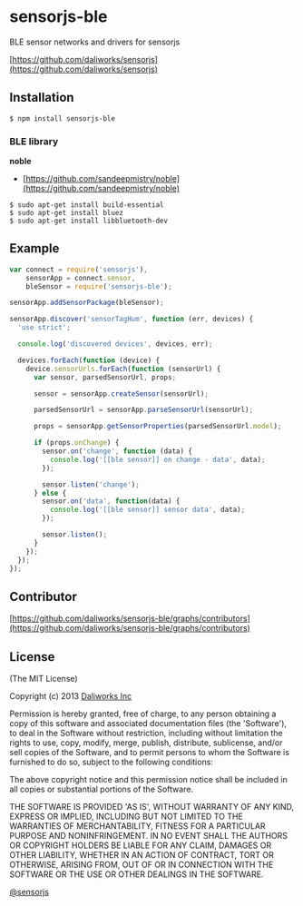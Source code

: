 # sensorjs-ble

BLE sensor networks and drivers for sensorjs

[https://github.com/daliworks/sensorjs](https://github.com/daliworks/sensorjs)

## Installation

    $ npm install sensorjs-ble

### BLE library

<b>noble</b>
  - [https://github.com/sandeepmistry/noble](https://github.com/sandeepmistry/noble)
```
$ sudo apt-get install build-essential
$ sudo apt-get install bluez
$ sudo apt-get install libbluetooth-dev
```

## Example
```js
var connect = require('sensorjs'),
    sensorApp = connect.sensor,
    bleSensor = require('sensorjs-ble');

sensorApp.addSensorPackage(bleSensor);

sensorApp.discover('sensorTagHum', function (err, devices) {
  'use strict';

  console.log('discovered devices', devices, err);

  devices.forEach(function (device) {
    device.sensorUrls.forEach(function (sensorUrl) {
      var sensor, parsedSensorUrl, props;

      sensor = sensorApp.createSensor(sensorUrl);

      parsedSensorUrl = sensorApp.parseSensorUrl(sensorUrl);

      props = sensorApp.getSensorProperties(parsedSensorUrl.model);

      if (props.onChange) {
        sensor.on('change', function (data) {
          console.log('[[ble sensor]] on change - data', data);
        });

        sensor.listen('change');
      } else {
        sensor.on('data', function(data) {
          console.log('[[ble sensor]] sensor data', data);
        });

        sensor.listen();
      }
    });
  });
});
```

## Contributor

[https://github.com/daliworks/sensorjs-ble/graphs/contributors](https://github.com/daliworks/sensorjs-ble/graphs/contributors)

## License

(The MIT License)

Copyright (c) 2013 [Daliworks Inc](http://www.daliworks.co.kr)

Permission is hereby granted, free of charge, to any person obtaining a copy of this software and associated documentation files (the 'Software'), to deal in the Software without restriction, including without limitation the rights to use, copy, modify, merge, publish, distribute, sublicense, and/or sell copies of the Software, and to permit persons to whom the Software is furnished to do so, subject to the following conditions:

The above copyright notice and this permission notice shall be included in all copies or substantial portions of the Software.

THE SOFTWARE IS PROVIDED 'AS IS', WITHOUT WARRANTY OF ANY KIND, EXPRESS OR IMPLIED, INCLUDING BUT NOT LIMITED TO THE WARRANTIES OF MERCHANTABILITY, FITNESS FOR A PARTICULAR PURPOSE AND NONINFRINGEMENT. IN NO EVENT SHALL THE AUTHORS OR COPYRIGHT HOLDERS BE LIABLE FOR ANY CLAIM, DAMAGES OR OTHER LIABILITY, WHETHER IN AN ACTION OF CONTRACT, TORT OR OTHERWISE, ARISING FROM, OUT OF OR IN CONNECTION WITH THE SOFTWARE OR THE USE OR OTHER DEALINGS IN THE SOFTWARE.


[@sensorjs](https://twitter.com/sensorjs)
